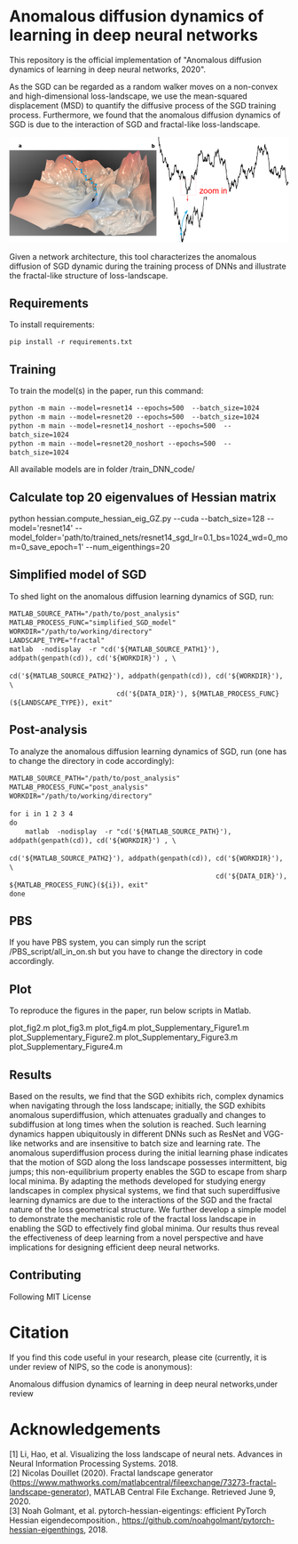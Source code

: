 # Anomalous diffusion dynamics of learning in deep neural networks

This repository is the official implementation of "Anomalous diffusion dynamics of learning in deep neural networks, 2020". 

As the SGD can be regarded as a random walker moves on a non-convex and high-dimensional loss-landscape, we use the mean-squared displacement (MSD) to quantify the diffusive process of the SGD training process.
Furthermore, we found that the anomalous diffusion dynamics of SGD is due to the interaction of SGD and fractal-like loss-landscape.

![schematic](doc/images/schematic.png)

Given a network architecture, this tool characterizes the anomalous diffusion of SGD dynamic during the training process of DNNs and illustrate the fractal-like structure of loss-landscape.

## Requirements

To install requirements:

```setup
pip install -r requirements.txt
```

## Training

To train the model(s) in the paper, run this command:

```train
python -m main --model=resnet14 --epochs=500  --batch_size=1024
python -m main --model=resnet20 --epochs=500  --batch_size=1024
python -m main --model=resnet14_noshort --epochs=500  --batch_size=1024
python -m main --model=resnet20_noshort --epochs=500  --batch_size=1024
```

All available models are in folder /train_DNN_code/

## Calculate top 20 eigenvalues of Hessian matrix
python hessian.compute_hessian_eig_GZ.py --cuda --batch_size=128 --model='resnet14' --model_folder='path/to/trained_nets/resnet14_sgd_lr=0.1_bs=1024_wd=0_mom=0_save_epoch=1' --num_eigenthings=20

## Simplified model of SGD

To shed light on the anomalous diffusion learning dynamics of SGD, run:
```simplified model
MATLAB_SOURCE_PATH="/path/to/post_analysis"
MATLAB_PROCESS_FUNC="simplified_SGD_model"
WORKDIR="/path/to/working/directory"
LANDSCAPE_TYPE="fractal"
matlab  -nodisplay  -r "cd('${MATLAB_SOURCE_PATH1}'), addpath(genpath(cd)), cd('${WORKDIR}') , \
                                                   cd('${MATLAB_SOURCE_PATH2}'), addpath(genpath(cd)), cd('${WORKDIR}'), \
						   cd('${DATA_DIR}'), ${MATLAB_PROCESS_FUNC}(${LANDSCAPE_TYPE}), exit"
```

## Post-analysis

To analyze the anomalous diffusion learning dynamics of SGD, run (one has to change the directory in code accordingly):
```analysis
MATLAB_SOURCE_PATH="/path/to/post_analysis"
MATLAB_PROCESS_FUNC="post_analysis"
WORKDIR="/path/to/working/directory"

for i in 1 2 3 4
do
    matlab  -nodisplay  -r "cd('${MATLAB_SOURCE_PATH}'), addpath(genpath(cd)), cd('${WORKDIR}') , \
                                                    cd('${MATLAB_SOURCE_PATH2}'), addpath(genpath(cd)), cd('${WORKDIR}'), \
                                                    cd('${DATA_DIR}'), ${MATLAB_PROCESS_FUNC}(${i}), exit"
done
```

## PBS

If you have PBS system, you can simply run the script /PBS_script/all_in_on.sh but you have to change the directory in code accordingly.

## Plot

To reproduce the figures in the paper, run below scripts in Matlab.

plot_fig2.m
plot_fig3.m
plot_fig4.m
plot_Supplementary_Figure1.m
plot_Supplementary_Figure2.m
plot_Supplementary_Figure3.m
plot_Supplementary_Figure4.m


## Results

Based on the results, we find that the SGD exhibits rich, complex dynamics when navigating through the loss landscape; initially, the SGD exhibits anomalous superdiffusion, which attenuates gradually and changes to subdiffusion at long times when the solution is reached. Such learning dynamics happen ubiquitously in different DNNs such as ResNet and VGG-like networks and are insensitive to batch size and learning rate. The anomalous superdiffusion process during the initial learning phase indicates that the motion of SGD along the loss landscape possesses intermittent, big jumps; this non-equilibrium property enables the SGD to escape from sharp local minima. By adapting the methods developed for studying energy landscapes in complex physical systems, we find that such superdiffusive learning dynamics are due to the interactions of the SGD and the fractal nature of the loss geometrical structure. We further develop a simple model to demonstrate the mechanistic role of the fractal loss landscape in enabling the SGD to effectively find global minima. Our results thus reveal the effectiveness of deep learning from a novel perspective and have implications for designing efficient deep neural networks.


## Contributing

 Following MIT License


# Citation
If you find this code useful in your research, please cite (currently, it is under review of NIPS, so the code is anonymous):

Anomalous diffusion dynamics of learning in deep neural networks,under review

# Acknowledgements
[1] Li, Hao, et al. Visualizing the loss landscape of neural nets. Advances in Neural Information Processing Systems. 2018.  
[2] Nicolas Douillet (2020). Fractal landscape generator (https://www.mathworks.com/matlabcentral/fileexchange/73273-fractal-landscape-generator), MATLAB Central File Exchange. Retrieved June 9, 2020.  
[3] Noah Golmant, et al. pytorch-hessian-eigentings: efficient PyTorch Hessian eigendecomposition., https://github.com/noahgolmant/pytorch-hessian-eigenthings, 2018.  
